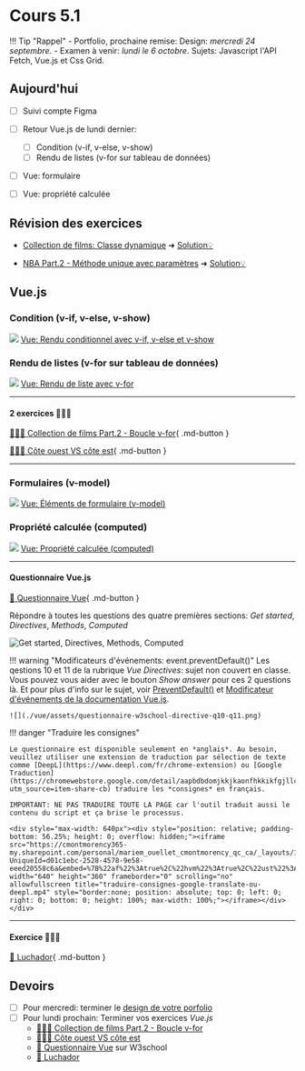 # Cours 5.1
<!-- lun. 22 sept. -->

!!! Tip "Rappel"
    - Portfolio, prochaine remise: Design: *mercredi 24 septembre*.
    - Examen à venir: *lundi le 6 octobre*. Sujets: Javascript l'API Fetch, Vue.js et Css Grid.

## Aujourd'hui

- [ ] Suivi compte Figma
- [ ] Retour Vue.js de lundi dernier:
  - [ ] Condition (v-if, v-else, v-show)
  - [ ] Rendu de listes (v-for sur tableau de données)
- [ ] Vue: formulaire
- [ ] Vue: propriété calculée


## Révision des exercices

- [Collection de films: Classe dynamique](https://tim-montmorency.com/timdoc/582-518MO/exercices/vue-collection-films-1/)
  ➜ [Solution💡](https://codepen.io/tim-momo/pen/vEBYxrr)

- [NBA Part.2 - Méthode unique avec paramètres](./exercices/NBA-methode-avec-parametres.md)
  ➜ [Solution💡](https://codepen.io/tim-momo/pen/ByoeMjL)

## Vue.js

### Condition (v-if, v-else, v-show)

<div class="class-content-link">
  <img src="./vue/assets/logo-vue.svg">
  <a href="./vue/condition.html">Vue: Rendu conditionnel avec v-if, v-else et v-show</a>
</div>

### Rendu de listes (v-for sur tableau de données)

<div class="class-content-link">
  <img src="./vue/assets/logo-vue.svg">
  <a href="./vue/boucle.html">Vue: Rendu de liste avec v-for</a>
</div>

<hr>

#### 2 exercices 🧑🏽‍💻

[🧑🏽‍💻 Collection de films Part.2 - Boucle v-for](./exercices/collection-films-boucle-v-for.md){ .md-button } 

[🧑🏽‍💻 Côte ouest VS côte est](https://tim-montmorency.com/timdoc/582-518MO/exercices/vue-ouest-vs-est/){ .md-button } 


<hr>

### Formulaires (v-model)

<div class="class-content-link">
  <img src="./vue/assets/logo-vue.svg">
  <a href="./vue/elements-de-formulaire.html">Vue: Éléments de formulaire (v-model)</a>
</div>


### Propriété calculée (computed)


<div class="class-content-link">
  <img src="./vue/assets/logo-vue.svg">
  <a href="./vue/propriete-calculee.html">Vue: Propriété calculée (computed)</a>
</div>

<hr>

#### Questionnaire Vue.js

[🤔 Questionnaire Vue](https://www.w3schools.com/vue/exercise.php?filename=exercise_intro1){ .md-button }

Répondre à toutes les questions des quatre premières sections: *Get started*, *Directives*, *Methods*, *Computed*

![Get started, Directives, Methods, Computed](./vue/assets/vue-quiz-w3chool-4sections.png)

!!! warning "Modificateurs d'événements: event.preventDefault()"
    Les qestions 10 et 11 de la rubrique *Vue Directives*: sujet non couvert en classe. Vous pouvez vous aider avec le bouton *Show answer* pour ces 2 questions là. Et pour plus d'info sur le sujet, voir [PreventDefault()](https://developer.mozilla.org/fr/docs/Web/API/Event/preventDefault) et [Modificateur d'événements de la documentation Vue.js](https://vuejs.org/guide/essentials/event-handling#event-modifiers).

    ![](./vue/assets/questionnaire-w3school-directive-q10-q11.png)

!!! danger "Traduire les consignes"

    Le questionnaire est disponible seulement en *anglais*. Au besoin, veuillez utiliser une extension de traduction par sélection de texte comme [DeepL](https://www.deepl.com/fr/chrome-extension) ou [Google Traduction](https://chromewebstore.google.com/detail/aapbdbdomjkkjkaonfhkkikfgjllcleb?utm_source=item-share-cb) traduire les *consignes* en français. 

    IMPORTANT: NE PAS TRADUIRE TOUTE LA PAGE car l'outil traduit aussi le contenu du script et ça brise le processus.

    <div style="max-width: 640px"><div style="position: relative; padding-bottom: 56.25%; height: 0; overflow: hidden;"><iframe src="https://cmontmorency365-my.sharepoint.com/personal/mariem_ouellet_cmontmorency_qc_ca/_layouts/15/embed.aspx?UniqueId=d01c1ebc-2528-4578-9e58-eeed20558c6a&embed=%7B%22af%22%3Atrue%2C%22hvm%22%3Atrue%2C%22ust%22%3Atrue%7D&referrer=StreamWebApp&referrerScenario=EmbedDialog.Create" width="640" height="360" frameborder="0" scrolling="no" allowfullscreen title="traduire-consignes-google-translate-ou-deepl.mp4" style="border:none; position: absolute; top: 0; left: 0; right: 0; bottom: 0; height: 100%; max-width: 100%;"></iframe></div></div>


<hr>

#### Exercice 🧑🏽‍💻

[🤼 Luchador](https://tim-montmorency.com/timdoc/582-518MO/exercices/vue-luchador/){ .md-button } 


## Devoirs

- [ ] Pour mercredi: terminer le [design de votre porfolio](./projets/portfolio-remise2.md)
- [ ] Pour lundi prochain: Terminer vos exercices *Vue.js*
  - [🧑🏽‍💻 Collection de films Part.2 - Boucle v-for](./exercices/collection-films-boucle-v-for.md)
  - [🧑🏽‍💻 Côte ouest VS côte est](https://tim-montmorency.com/timdoc/582-518MO/exercices/vue-ouest-vs-est/)
  - [🤔 Questionnaire Vue](https://www.w3schools.com/vue/exercise.php?filename=exercise_intro1) sur W3school
  - [🤼 Luchador](https://tim-montmorency.com/timdoc/582-518MO/exercices/vue-luchador/)